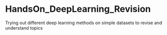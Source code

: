 # HandsOn_DeepLearning_Revision
Trying out different deep learning methods on simple datasets to revise and understand topics
